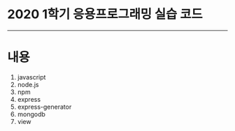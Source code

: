 # 2020 1학기 응용프로그래밍 실습 코드
---
# 내용
1. javascript
2. node.js
3. npm
4. express
5. express-generator
6. mongodb
7. view
